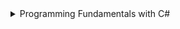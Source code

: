 <details>
<summary>Programming Fundamentals with C#</summary>
<br>

  
  <details>
<summary>Course Content</summary>
<br>

  
  

- Handling the standard functionality of a programming language
- Basics of web development
- Understanding the relationship between different IT concepts
- Analysis of complex problems and reduction to computer-executable steps
- Basic skills for working with HTML and CSS
- Working with linear data structures
  
</details>
  
  
  
  
  

  
  
| [Programming Fundamentals with C#](https://softuni.bg/trainings/3365/csharp-fundamentals-may-2021)          | Lab | Excercise |
|---------------------------------|-----|-----------|
  | Basic Syntax, Conditional Statements and Loops                   | [Lab](https://github.com/SimonEFK/Programming-Fundamentals-with-C-Sharp/tree/main/C%23%20Fundamentals/Basic%20Syntax/Basic%20Syntax%2C%20Conditional%20Statements%20and%20Loops%20-%20Lab) | [Excercise](https://github.com/SimonEFK/Programming-Fundamentals-with-C-Sharp/tree/main/C%23%20Fundamentals/Basic%20Syntax/Basic%20Syntax%2C%20Conditional%20Statements%20and%20Loops%20-%20Exercise)|
| Arrays          | [Lab](https://github.com/SimonEFK/Programming-Fundamentals-with-C-Sharp/tree/main/C%23%20Fundamentals/Arrays/Arrays%20-%20Lab) | [Excercise](https://github.com/SimonEFK/Programming-Fundamentals-with-C-Sharp/tree/main/C%23%20Fundamentals/Arrays/Arrays%20-%20Exercise) |
| Associative Arrays          | [Lab](https://github.com/SimonEFK/Programming-Fundamentals-with-C-Sharp/tree/main/C%23%20Fundamentals/Associative%20Arrays/Associative%20Arrays%20-%20Lab) | [Excercise](https://github.com/SimonEFK/Programming-Fundamentals-with-C-Sharp/tree/main/C%23%20Fundamentals/Associative%20Arrays/Associative%20Arrays%20-%20Exercise) |
| Data Types and Variables                        | [Lab](https://github.com/SimonEFK/Programming-Fundamentals-with-C-Sharp/tree/main/C%23%20Fundamentals/Data%20Types%20and%20Variables/Data%20Types%20and%20Variables%20-%20Lab) | [Excercise](https://github.com/SimonEFK/Programming-Fundamentals-with-C-Sharp/tree/main/C%23%20Fundamentals/Data%20Types%20and%20Variables/Data%20Types%20and%20Variables%20-%20Exercise) |
| Lists                     | [Lab](https://github.com/SimonEFK/Programming-Fundamentals-with-C-Sharp/tree/main/C%23%20Fundamentals/Lists/Lists-Lab) | [Excercise](https://github.com/SimonEFK/Programming-Fundamentals-with-C-Sharp/tree/main/C%23%20Fundamentals/Lists/Lists%20-%20Exercise)|
| Methods                   | [Lab](https://github.com/SimonEFK/Programming-Fundamentals-with-C-Sharp/tree/main/C%23%20Fundamentals/Methods/Methods-Lab) | [Excercise](https://github.com/SimonEFK/Programming-Fundamentals-with-C-Sharp/tree/main/C%23%20Fundamentals/Methods/Methods%20-%20Exercise/Methods%20-%20Exercise)|
| Objects and Classes                    | [Lab](https://github.com/SimonEFK/Programming-Fundamentals-with-C-Sharp/tree/main/C%23%20Fundamentals/Objects%20and%20Classes/Objects%20and%20Classes-Lab) | [Excercise](https://github.com/SimonEFK/Programming-Fundamentals-with-C-Sharp/tree/main/C%23%20Fundamentals/Objects%20and%20Classes/Objects%20and%20Classes%20-%20Exercise)|
| Regular Expressions                  | [Lab](https://github.com/SimonEFK/Programming-Fundamentals-with-C-Sharp/tree/main/C%23%20Fundamentals/Regular%20Expressions/Regular%20Expressions%20-%20Lab) | [Excercise](https://github.com/SimonEFK/Programming-Fundamentals-with-C-Sharp/tree/main/C%23%20Fundamentals/Regular%20Expressions/Regular%20Expressions%20-%20Exercise)|
| Text Processing                   | [Lab](https://github.com/SimonEFK/Programming-Fundamentals-with-C-Sharp/tree/main/C%23%20Fundamentals/Text%20Processing/Text%20Processing%20-%20Lab) | [Excercise](https://github.com/SimonEFK/Programming-Fundamentals-with-C-Sharp/tree/main/C%23%20Fundamentals/Text%20Processing/Text%20Processing%20-%20Exercise)|

  
</details>
